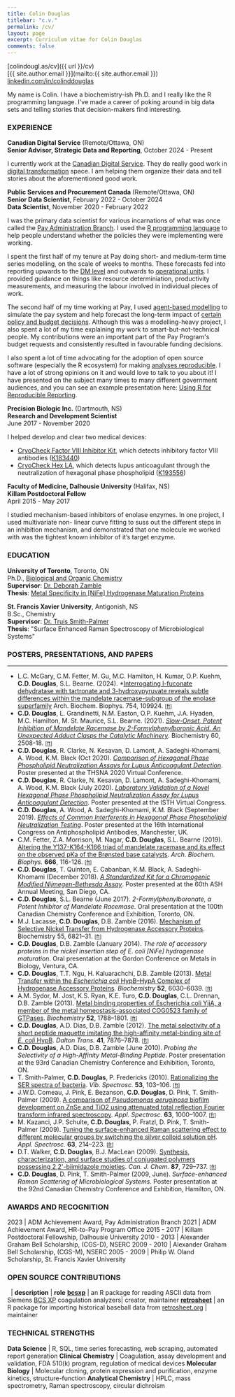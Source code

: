 ```yaml
---
title: Colin Douglas
titlebar: "c.v."
permalink: /cv/
layout: page
excerpt: Curriculum vitae for Colin Douglas
comments: false
---
```


<span class="mdi mdi-map-marker"></span> [colindougl.as/cv]({{ url }}/cv)  
<span class="mdi mdi-email-open"></span> [{{ site.author.email }}](mailto:{{ site.author.email }})  
<span class="mdi mdi-linkedin"></span> [linkedin.com/in/colinddouglas](https://www.linkedin.com/in/colinddouglas/)

My name is Colin. I have a biochemistry-ish Ph.D. and I really like the R programming language. I've made a career of poking around in big data sets and telling stories that decision-makers find interesting.

### EXPERIENCE


**Canadian Digital Service** (Remote/Ottawa, ON)<br>
**Senior Advisor, Strategic Data and Reporting**, October 2024 - Present

I currently work at the [Canadian Digital Service](https://digital.canada.ca/). They do really good work in [digital transformation](https://en.wikipedia.org/wiki/Digital_transformation) space. I am helping them organize their data and tell stories about the aforementioned good work.


**Public Services and Procurement Canada** (Remote/Ottawa, ON)  
**Senior Data Scientist**, February 2022 - October 2024  
**Data Scientist**, November 2020 - February 2022

I was the primary data scientist for various incarnations of what was once called the [Pay Administration Branch](https://www.canada.ca/en/public-services-procurement/services/pay-pension/pay-administration/integrated-strategy-human-resources-pay.html). I used the [R programming language](https://en.wikipedia.org/wiki/R_(programming_language)) to help people understand whether the policies they were implementing were working.

I spent the first half of my tenure at Pay doing short- and medium-term time series modelling, on the scale of weeks to months. These forecasts fed into reporting upwards to the [DM level](https://en.wikipedia.org/wiki/Deputy_minister_(Canada)) and outwards to [operational units](https://www.canada.ca/en/public-services-procurement/services/pay-pension/pay-administration/pay-centre-resources/about-pay-centre.html). I provided guidance on things like resource determiniation, productivity measurements, and measuring the labour involved in individual pieces of work.

The second half of my time working at Pay, I used [agent-based modelling](https://en.wikipedia.org/wiki/Agent-based_model) to simulate the pay system and help forecast the long-term impact of [certain policy and budget decisions](https://nationalpost.com/opinion/phoenix-payroll-civil-servants). Although this was a modelling-heavy project, I also spent a lot of my time explaining my work to smart-but-not-technical people. My contributions were an important part of the Pay Program's budget requests and consistently resulted in favourable funding decisions.

I also spent a lot of time advocating for the adoption of open source software (especially the R ecosystem) for making [analyses reproducible](https://poldrack.github.io/psych-open-science-guide/4_reproducibleanalysis.html). I have a lot of strong opinions on it and would love to talk to you about it! I have presented on the subject many times to many different government audiences, and you can see an example presentation here: [Using R for Reproducible Reporting](https://docs.google.com/presentation/d/1ZJkvxSAzuyCLT_QPmDiMKSto27Vmw4MV/edit?usp=sharing&ouid=105826761141236817793&rtpof=true&sd=true).

**Precision Biologic Inc.** (Dartmouth, NS)  
**Research and Development Scientist**  
June 2017 - November 2020

I helped develop and clear two medical devices:
 * [CryoCheck Factor VIII Inhibitor Kit](https://precisionbiologic.com/products/diagnostic-kits/cryocheck-factor-viii-inhibitor-kit), which detects inhibitory factor VIII antibodies ([K183440](https://www.accessdata.fda.gov/cdrh_docs/pdf18/K183440.pdf))
 * [CryoCheck Hex LA](https://precisionbiologic.com/products/diagnostic-kits/cryocheck-hex-la), which detects lupus anticoagulant through the neutralization of hexagonal phase phospholipid ([K193556](https://www.accessdata.fda.gov/cdrh_docs/reviews/K193556.pdf))

**Faculty of Medicine, Dalhousie University** (Halifax, NS)  
**Killam Postdoctoral Fellow**  
April 2015 - May 2017

I studied mechanism-based inhibitors of enolase enzymes. In one project, I used multivariate non-
linear curve fitting to suss out the different steps in an inhibition mechanism, and demonstrated
that one molecule we worked with was the tightest known inhibitor of it’s target enzyme.

### EDUCATION
**University of Toronto**,  Toronto, ON  
Ph.D., [Biological and Organic Chemistry](https://www.chemistry.utoronto.ca/research/biological-and-organic-chemistry)  
**Supervisor**: [Dr. Deborah Zamble](https://www.theglobeandmail.com/life/article-prof-deborah-zamble-wouldnt-use-a-cellphone-but-loved-connecting-over/)  
**Thesis**: [Metal Specificity in [NiFe] Hydrogenase Maturation Proteins](https://tspace.library.utoronto.ca/handle/1807/69030)

**St. Francis Xavier University**, Antigonish, NS  
B.Sc., Chemistry  
**Supervisor**: [Dr. Truis Smith-Palmer](https://www.mystfx.ca/chemistry/chemistry/chemistry/truis-smith-palmer)  
**Thesis**: "Surface Enhanced Raman Spectroscopy of Microbiological Systems"  

### POSTERS, PRESENTATIONS, AND PAPERS
---------------------
  * L.C. McGary, C.M. Fetter, M. Gu, M.C. Hamilton, H. Kumar, O.P. Kuehm, **C.D. Douglas**, S.L. Bearne. (2024). *[Interrogating l-fuconate dehydratase with tartronate and 3-hydroxypyruvate reveals subtle differences within the mandelate racemase-subgroup of the enolase superfamily](https://www.sciencedirect.com/science/article/abs/pii/S0003986124000432) Arch. Biochem. Biophys. 754, 109924. <small>[[ft](https://sci-hub.st/https://doi.org/10.1016/j.abb.2024.109924)]</small>
  * **C.D. Douglas**, L. Grandinetti, N.M. Easton, O.P. Kuehm, J.A. Hyaden, M.C. Hamilton, M. St. Maurice, S.L. Bearne. (2021). *[Slow-Onset, Potent Inhibition of Mandelate Racemase by 2-Formylphenylboronic Acid. An Unexpected Adduct Clasps the Catalytic Machinery](https://pubs.acs.org/doi/abs/10.1021/acs.biochem.1c00374)*. Biochemistry 60, 2508-18. <small>[[ft](https://sci-hub.st/https://doi.org/10.1021/acs.biochem.1c00374)]</small>
  * **C.D. Douglas**, R. Clarke, N. Kesavan, D. Lamont, A. Sadeghi-Khomami, A. Wood, K.M. Black (Oct 2020). *[Comparison of Hexagonal Phase Phospholipid Neutralization Assays for Lupus Anticoagulant Detection](https://precisionbiologic.com/sites/default/files/resources/pbi_thsna_2020_comparison_hpnts_for_la_detection.pdf)*. Poster presented at the THSNA 2020 Virtual Conference.
  * **C.D. Douglas**, R. Clarke, N. Kesavan, D. Lamont, A. Sadeghi-Khomami, A. Wood, K.M. Black (July 2020). *[Laboratory Validation of a Novel Hexagonal Phase Phospholipid Neutralization Assay for Lupus Anticoagulant Detection](https://abstracts.isth.org/abstract/laboratory-validation-of-a-novel-hexagonal-phase-phospholipid-neutralization-assay-for-lupus-anticoagulant-detection/)*. Poster presented at the ISTH Virtual Congress.
  * **C.D. Douglas**, A. Wood, A. Sadeghi-Khomami, K.M. Black (September 2019). *[Effects of Common Interferents in Hexagonal Phase Phospholipid Neutralization Testing](https://precisionbiologic.com/sites/default/files/resources/common_interferents_in_hpnt_icapa_2019_handout.pdf)*. Poster presented at the 16th International Congress on Antiphospholipid Antibodies, Manchester, UK.
  * C.M. Fetter, Z.A. Morrison, M. Nagar, **C.D. Douglas**, S.L. Bearne (2019). [Altering the Y137-K164-K166 triad of mandelate racemase and its effect on the observed pKa of the Brønsted base catalysts](https://www.sciencedirect.com/science/article/abs/pii/S0003986118310312). *Arch. Biochem. Biophys.* **666**, 116-126. <small>[[ft](https://sci-hub.st/10.1016/j.abb.2019.03.011)]</small>
  * **C.D. Douglas**, T. Quinton, E. Cabanban, K.M. Black, A. Sadeghi-Khomami (December 2018). *[A Standardized Kit for a Chromogenic Modified Nijmegen-Bethesda Assay](https://precisionbiologic.com/sites/default/files/resources/a_standardized_kit_for_a_chromogenic_mnba_ash_2018_handout.pdf)*. Poster presented at the 60th ASH Annual Meeting, San Diego, CA.
  * **C.D. Douglas**, S.L. Bearne (June 2017). *2-Formylphenylboronate, a Potent Inhibitor of Mandelate Racemase*. Oral presentation at the 100th Canadian Chemistry Conference and Exhibition, Toronto, ON.
  * M.J. Lacasse, **C.D. Douglas**, D.B. Zamble (2016). [Mechanism of Selective Nickel Transfer from Hydrogenase Accessory Proteins](https://pubs.acs.org/doi/10.1021/acs.biochem.6b00706). Biochemistry 55, 6821–31. <small>[[ft](https://sci-hub.st/10.1021/acs.biochem.6b00706)]</small>
  * **C.D. Douglas**, D.B. Zamble (January 2014). *The role of accessory proteins in the nickel insertion step of E. coli [NiFe] hydrogenase maturation*. Oral presentation at the Gordon Conference on Metals in Biology, Ventura, CA.
  * **C.D. Douglas**, T.T. Ngu, H. Kaluarachchi, D.B. Zamble (2013). [Metal Transfer within the	*Escherichia coli* HypB–HypA Complex of Hydrogenase Accessory Proteins](https://pubs.acs.org/doi/10.1021/bi400812r). *Biochemistry* **52**, 6030–6039. <small>[[ft](https://sci-hub.st/10.1021/bi400812r)]</small>
  * A.M. Sydor, M. Jost, K.S. Ryan, K.E. Turo, **C.D. Douglas**, C.L. Drennan, D.B. Zamble (2013). [Metal binding properties of Escherichia coli YjiA, a member of the metal homeostasis-associated COG0523 family of GTPases](https://pubs.acs.org/doi/abs/10.1021/bi301600z). *Biochemistry* **52**, 1788–1801.  <small>[[ft](https://sci-hub.st/10.1021/bi301600z)]</small>
  * **C.D. Douglas**, A.D. Dias, D.B. Zamble (2012). [The metal selectivity of a short peptide maquette imitating the high-affinity metal-binding site of *E. coli* HypB](https://pubs.rsc.org/en/content/articlelanding/2012/dt/c2dt30132f). *Dalton Trans.* **41**, 7876–7878.  <small>[[ft](https://sci-hub.st/10.1039/c2dt30132f)]</small>
  * **C.D. Douglas**, A.D. Dias, D.B. Zamble (June 2010). *Probing the Selectivity of a High-Affinity Metal-Binding Peptide*. Poster presentation at the 93rd Canadian Chemistry Conference and Exhibition, Toronto, ON.
  * T. Smith-Palmer, **C.D. Douglas**, P. Fredericks (2010). [Rationalizing the SER spectra of bacteria](https://www.sciencedirect.com/science/article/abs/pii/S0924203110000469). *Vib. Spectrosc.* **53**, 103–106. <small>[[ft](https://sci-hub.st/10.1016/j.vibspec.2010.02.012)]</small>
  * J.W.D. Comeau, J. Pink, E. Bezanson, **C.D. Douglas**, D. Pink, T. Smith-Palmer (2009). [A comparison of *Pseudomonas aeruginosa* biofilm development on ZnSe and TiO2 using attenuated total reflection Fourier transform infrared spectroscopy](https://journals.sagepub.com/doi/abs/10.1366/000370209789379259). *Appl. Spectrosc.* **63**, 1000–1007. <small>[[ft](https://sci-hub.st/10.1366/000370209789379259)]</small>
  * M. Kazanci, J.P. Schulte, **C.D. Douglas**, P. Fratzl, D. Pink, T. Smith-Palmer (2009). [Tuning the	surface-enhanced Raman scattering effect to different molecular groups by switching the silver colloid solution pH](https://journals.sagepub.com/doi/abs/10.1366/000370209787391987). *Appl. Spectrosc.* **63**, 214–223. <small>[[ft](https://sci-hub.st/10.1366/000370209787391987)]</small>
  * D.T. Walker, **C.D. Douglas**, B.J. MacLean (2009). [Synthesis, characterization, and surface studies of conjugated polymers possessing 2,2'-biimidazole moieties](https://www.nrcresearchpress.com/doi/full/10.1139/V09-055). *Can. J. Chem.* **87**, 729–737. <small>[[ft](https://www.nrcresearchpress.com/doi/pdf/10.1139/V09-055)]</small>
  * **C.D. Douglas**, D. Pink, T. Smith-Palmer (2009, June). *Surface-enhanced Raman Scattering of Microbiological Systems*. Poster presentation at the 92nd Canadian Chemistry Conference and Exhibition, Hamilton, ON.

### AWARDS AND RECOGNITION

2023          |  ADM Achievement Award, Pay Administration Branch
2021          |  ADM Achievement Award, HR-to-Pay Program Office
2015 - 2017   |  Killam Postdoctoral Fellowship, Dalhousie University
2010 - 2013   |  Alexander Graham Bell Scholarship, (CGS-D), NSERC
2009 - 2010   |  Alexander Graham Bell Scholarship, (CGS-M), NSERC
2005 - 2009   |  Philip W. Oland Scholarship, St. Francis Xavier University

### OPEN SOURCE CONTRIBUTIONS

&nbsp; | **description** | **role**
**[bcsxp](https://www.github.com/colindouglas/bcsxp)** | an R package for reading ASCII data from Siemens [BCS XP](https://www.siemens-healthineers.com/hemostasis/systems/bcs-xp-system)  coagulation analyzers| creator, maintainer
**[retrosheet](https://www.github.com/colindouglas/retrosheet)**  | an R package for importing historical baseball data from [retrosheet.org](https://www.retrosheet.org) | maintainer

### TECHNICAL STRENGTHS
<p style="display: none;">some keywords for your ATS:</p>

**Data Science**         |  R, SQL, time series forecasting, web scraping, automated report generation
**Clinical Chemistry**   |  Coagulation, assay development and validation, FDA 510(k) program, regulation of medical devices
**Molecular Biology**    |  Molecular cloning, protein expression and purification, enzyme kinetics, structure-function
**Analytical Chemistry** |  HPLC, mass spectrometry, Raman spectroscopy, circular dichroism
